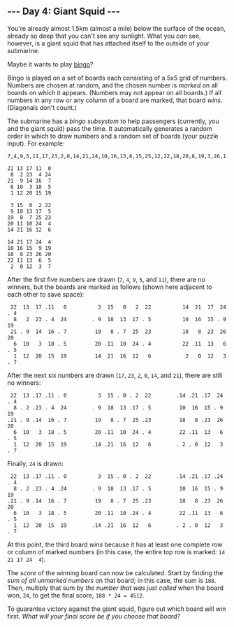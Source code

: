 ## --- Day 4: Giant Squid ---

You're already almost 1.5km (almost a mile) below the surface of the
ocean, already so deep that you can't see any sunlight. What you *can*
see, however, is a giant squid that has attached itself to the outside
of your submarine.

Maybe it wants to play [bingo](https://en.wikipedia.org/wiki/Bingo_(American_version))?

Bingo is played on a set of boards each consisting of a 5x5 grid of
numbers. Numbers are chosen at random, and the chosen number is *marked*
on all boards on which it appears. (Numbers may not appear on all
boards.) If all numbers in any row or any column of a board are marked,
that board *wins*. (Diagonals don't count.)

The submarine has a *bingo subsystem* to help passengers (currently, you
and the giant squid) pass the time. It automatically generates a random
order in which to draw numbers and a random set of boards (your puzzle
input). For example:

    7,4,9,5,11,17,23,2,0,14,21,24,10,16,13,6,15,25,12,22,18,20,8,19,3,26,1

    22 13 17 11  0
     8  2 23  4 24
    21  9 14 16  7
     6 10  3 18  5
     1 12 20 15 19

     3 15  0  2 22
     9 18 13 17  5
    19  8  7 25 23
    20 11 10 24  4
    14 21 16 12  6

    14 21 17 24  4
    10 16 15  9 19
    18  8 23 26 20
    22 11 13  6  5
     2  0 12  3  7

After the first five numbers are drawn (`7`, `4`, `9`, `5`, and `11`),
there are no winners, but the boards are marked as follows (shown here
adjacent to each other to save space):

     22  13  17 .11   0          3  15   0   2  22          14  21  17  24 . 4
      8   2  23 . 4  24        . 9  18  13  17 . 5          10  16  15 . 9  19
     21 . 9  14  16 . 7         19   8 . 7  25  23          18   8  23  26  20
      6  10   3  18 . 5         20 .11  10  24 . 4          22 .11  13   6 . 5
      1  12  20  15  19         14  21  16  12   6           2   0  12   3 . 7

After the next six numbers are drawn (`17`, `23`, `2`, `0`, `14`, and
`21`), there are still no winners:

     22  13 .17 .11 . 0          3  15 . 0 . 2  22        .14 .21 .17  24 . 4
      8 . 2 .23 . 4  24        . 9  18  13 .17 . 5         10  16  15 . 9  19
    .21 . 9 .14  16 . 7         19   8 . 7  25 .23         18   8 .23  26  20
      6  10   3  18 . 5         20 .11  10  24 . 4         22 .11  13   6 . 5
      1  12  20  15  19        .14 .21  16  12   6        . 2 . 0  12   3 . 7

Finally, `24` is drawn:

     22  13 .17 .11 . 0          3  15 . 0 . 2  22        .14 .21 .17 .24 . 4
      8 . 2 .23 . 4 .24        . 9  18  13 .17 . 5         10  16  15 . 9  19
    .21 . 9 .14  16 . 7         19   8 . 7  25 .23         18   8 .23  26  20
      6  10   3  18 . 5         20 .11  10 .24 . 4         22 .11  13   6 . 5
      1  12  20  15  19        .14 .21  16  12   6        . 2 . 0  12   3 . 7

At this point, the third board *wins* because it has at least one
complete row or column of marked numbers (in this case, the entire top
row is marked: `14 21 17 24  4`).

The *score* of the winning board can now be calculated. Start by finding
the *sum of all unmarked numbers* on that board; in this case, the sum
is `188`. Then, multiply that sum by *the number that was just called*
when the board won, `24`, to get the final score, `188 * 24 = 4512`.

To guarantee victory against the giant squid, figure out which board
will win first. *What will your final score be if you choose that
board?*
